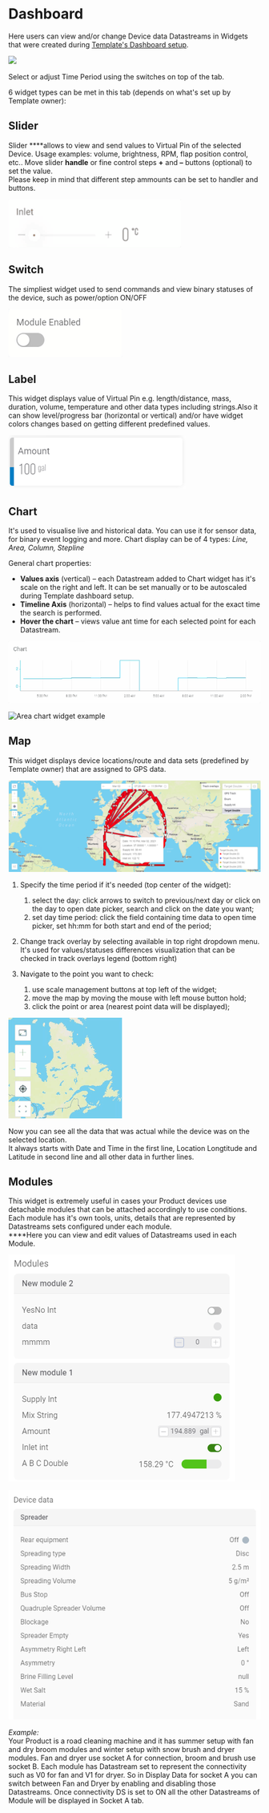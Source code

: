 # Dashboard

Here users can view and/or change Device data Datastreams in Widgets that were created during [Template's Dashboard setup](../../../products/dashboard/).

![](../../../../.gitbook/assets/device_dashboard.gif)

Select or adjust Time Period using the switches on top of the tab.

6 widget types can be met in this tab \(depends on what's set up by Template owner\):

## **Slider**

Slider ****allows to view and send values to Virtual Pin of the selected Device. Usage examples: volume, brightness, RPM, flap position control, etc.. Move slider **handle** or fine control steps **+** and **–** buttons \(optional\) to set the value.   
Please keep in mind that different step ammounts can be set to handler and buttons.

![Slider widget example](../../../../.gitbook/assets/slider.gif)

## Switch

The simpliest widget used to send commands and view binary statuses of the device, such as power/option ON/OFF

![Switch widget example](../../../../.gitbook/assets/switch.gif)

## **Label**

This widget displays value of Virtual Pin e.g. length/distance, mass, duration, volume, temperature and other data types including strings.Also it can show level/progress bar \(horizontal or vertical\) and/or have widget colors changes based on getting different predefined values.

![](../../../../.gitbook/assets/label.png)

## **Chart**

It's used to visualise live and historical data. You can use it for sensor data, for binary event logging and more. Chart display can be of 4 types: _Line, Area, Column, Stepline_

General chart properties:

* **Values axis** \(vertical\) – each Datastream added to Chart widget has it's scale on the right and left. It can be set manually or to be autoscaled during Template dashboard setup.
* **Timeline Axis** \(horizontal\) – helps to find values actual for the exact time the search is performed.
* **Hover the chart** – views value ant time for each selected point for each Datastream.

![Stepline chart widget example](../../../../.gitbook/assets/chart2.gif)

![Area chart widget example](../../../../.gitbook/assets/chart1.gif)

## **Map**

**T**his widget displays device locations/route and data sets \(predefined by Template owner\) that are assigned to GPS data.

![Map widget example](../../../../.gitbook/assets/map_widget.png)

1. Specify the time period if it's needed \(top center of the widget\):

   1. select the day: click arrows to switch to previous/next day or click on the day to open date picker, search and click on the date you want;
   2. set day time period: click the field containing time data to open time picker, set hh:mm for both start and end of the period; 

2. Change track overlay by selecting available in top right dropdown menu. It's used for values/statuses differences visualization that can be checked in track overlays legend \(bottom right\) 
3. Navigate to the point you want to check:
   1. use scale management buttons at top left of the widget;
   2. move the map by moving the mouse with left mouse button hold;
   3. click the point or area \(nearest point data will be displayed\);

![Scale management buttons](../../../../.gitbook/assets/map_nav_but.gif)

Now you can see all the data that was actual while the device was on the selected location.  
It always starts with Date and Time in the first line, Location Longtitude and Latitude in second line and all other data in further lines.

## **Modules**

This widget is extremely useful in cases your Product devices use detachable modules that can be attached accordingly to use conditions.  
Each module has it's own tools, units, details that are represented by Datastreams sets configured under each module.  
****Here you can view and edit values of Datastreams used in each Module.

![](../../../../.gitbook/assets/modules2.png)

![](../../../../.gitbook/assets/module.png)

_Example:_   
Your Product is a road cleaning machine and it has summer setup with fan and dry broom modules and winter setup with snow brush and dryer modules. Fan and dryer use socket A for connection, broom and brush use socket B. Each module has Datastream set to represent the connectivity such as V0 for fan and V1 for dryer. So in Display Data for socket A you can switch between Fan and Dryer by enabling and disabling those Datastreams. Once connectivity DS is set to ON all the other Datastreams of Module will be displayed in Socket A tab. 

